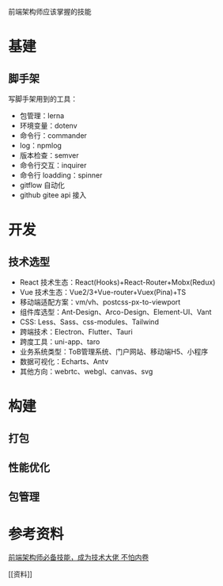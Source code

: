 前端架构师应该掌握的技能

# 基建

## 脚手架

写脚手架用到的工具：

- 包管理：lerna
- 环境变量：dotenv
- 命令行：commander
- log：npmlog
- 版本检查：semver
- 命令行交互：inquirer
- 命令行 loadding：spinner
- gitflow 自动化
- github gitee api 接入

# 开发

## 技术选型

- React 技术生态：React(Hooks)+React-Router+Mobx(Redux)
- Vue 技术生态：Vue2/3+Vue-router+Vuex(Pina)+TS
- 移动端适配方案：vm/vh、postcss-px-to-viewport
- 组件库选型：Ant-Design、Arco-Design、Element-UI、Vant
- CSS: Less、Sass、css-modules、Tailwind
- 跨端技术：Electron、Flutter、Tauri
- 跨度工具：uni-app、taro
- 业务系统类型：ToB管理系统、门户网站、移动端H5、小程序
- 数据可视化：Echarts、Antv
- 其他方向：webrtc、webgl、canvas、svg

# 构建
## 打包


## 性能优化

## 包管理





# 参考资料

[前端架构师必备技能，成为技术大佬 不怕内卷](https://www.bilibili.com/video/BV11R4y1e7JC/?share_source=copy_web&vd_source=9c1e19a73fa7bd23bb37aa8d7467d862)

[[资料]]
